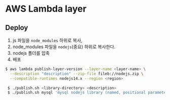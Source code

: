 # AWS Lambda layer

## Deploy
1. js 파일을 `node_modules` 하위로 복사,
2. node_modules 파일을 `nodejs`(중요) 하위로 복사한다.
3. nodejs 폴더를 압축
4. 배포

```bash
$ aws lambda publish-layer-version --layer-name <layer-name> \
  --description "description" --zip-file fileb://nodejs.zip \
  --compatible-runtimes nodejs14.x --region <region>
  
 $ ./publish.sh <library-directory> <description>
 $ ./publish.sh mysql 'mysql nodejs library (named, positional parameter 겸용'
```


